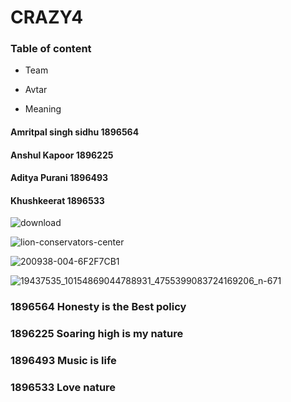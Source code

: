 # CRAZY4
 
 ### Table of content
  
  
  * Team 
  
  * Avtar
  
  * Meaning
  

   #### Amritpal singh sidhu  1896564
   #### Anshul Kapoor    1896225 
   #### Aditya Purani     1896493
   #### Khushkeerat       1896533
   
  
![download](https://user-images.githubusercontent.com/49278124/56368115-c77f3e00-61c4-11e9-8a0f-54542563ee6d.jpg)


![lion-conservators-center](https://user-images.githubusercontent.com/49278124/56368290-1fb64000-61c5-11e9-9389-b661519f772d.jpg)


![200938-004-6F2F7CB1](https://user-images.githubusercontent.com/49278124/56368341-365c9700-61c5-11e9-8236-b9149a293e7b.jpg)


![19437535_10154869044788931_4755399083724169206_n-671](https://user-images.githubusercontent.com/49278124/56368427-67d56280-61c5-11e9-8b30-cfe2241a15d3.jpg)


 ### 1896564 Honesty is the Best policy
 ### 1896225 Soaring high is my nature
 ### 1896493 Music is life
 ### 1896533 Love nature
 
